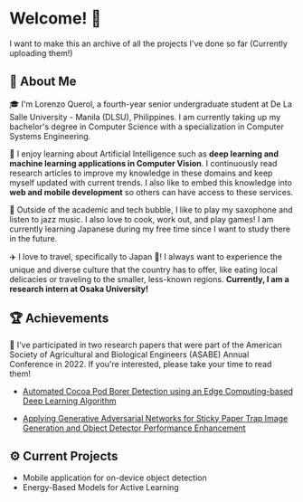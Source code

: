# Welcome! 👋

I want to make this an archive of all the projects I've done so far (Currently uploading them!)

## 🚀 About Me

🎓 I'm Lorenzo Querol, a fourth-year senior undergraduate student at De La Salle University - Manila (DLSU), Philippines. I am currently taking up my bachelor's degree in Computer Science with a specialization in Computer Systems Engineering.

🙇 I enjoy learning about Artificial Intelligence such as **deep learning and machine learning applications in Computer Vision**. I continuously read research articles to improve my knowledge in these domains and keep myself updated with current trends. I also like to embed this knowledge into **web and mobile development** so others can have access to these services.

🎷 Outside of the academic and tech bubble, I like to play my saxophone and listen to jazz music. I also love to cook, work out, and play games! I am currently learning Japanese during my free time since I want to study there in the future.

✈️ I love to travel, specifically to Japan 🗾! I always want to experience the unique and diverse culture that the country has to offer, like eating local delicacies or traveling to the smaller, less-known regions. **Currently, I am a research intern at Osaka University!**

## 🏆 Achievements

📰 I've participated in two research papers that were part of the American Society of Agricultural and Biological Engineers (ASABE) Annual Conference in 2022. If you're interested, please take your time to read them!

- [Automated Cocoa Pod Borer Detection using an Edge Computing-based Deep Learning Algorithm](https://www.researchgate.net/publication/362080849_Automated_Cocoa_Pod_Borer_Detection_using_an_Edge_Computing-based_Deep_Learning_Algorithm)

- [Applying Generative Adversarial Networks for Sticky Paper Trap Image Generation and Object Detector Performance Enhancement](https://www.researchgate.net/publication/362080593_Applying_Generative_Adversarial_Networks_for_Sticky_Paper_Trap_Image_Generation_and_Object_Detector_Performance_Enhancement)

## ⚙️ Current Projects
- Mobile application for on-device object detection
- Energy-Based Models for Active Learning
